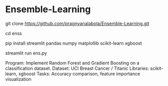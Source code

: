 # Ensemble-Learning
git clone https://github.com/pragnyanalabola/Ensemble-Learning.git

cd enss

pip install streamlit pandas numpy matplotlib scikit-learn xgboost

streamlit run ens.py


Program: Implement Random Forest and Gradient Boosting on a classification dataset.
Dataset: UCI Breast Cancer / Titanic
Libraries: scikit-learn, xgboost
Tasks: Accuracy comparison, feature importance visualization
